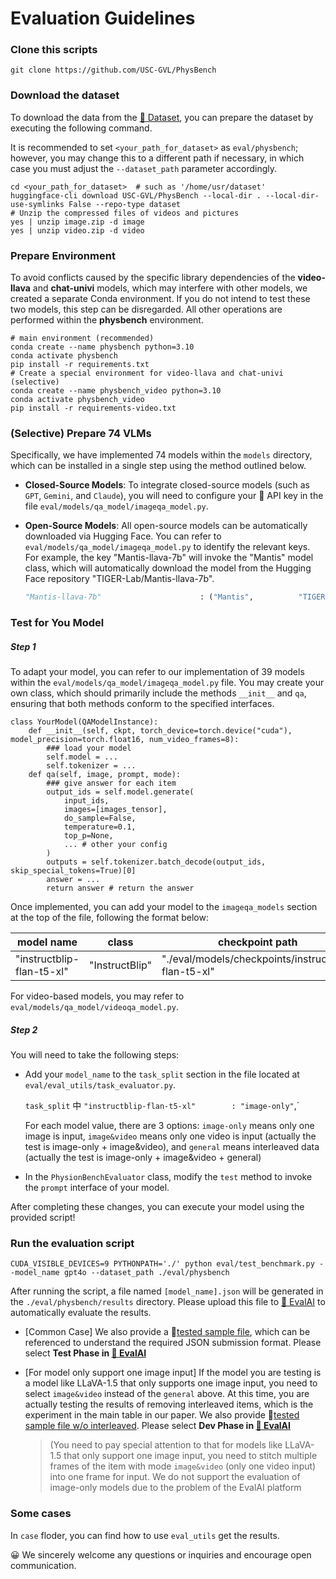 # Evaluation Guidelines

### Clone this scripts

```shell
git clone https://github.com/USC-GVL/PhysBench
```

### Download the dataset

To download the data from the [🤗 Dataset](https://huggingface.co/datasets/USC-GVL/PhysBench), you can prepare the dataset by executing the following command.

It is recommended to set `<your_path_for_dataset>` as `eval/physbench`; however, you may change this to a different path if necessary, in which case you must adjust the `--dataset_path` parameter accordingly.

```shell
cd <your_path_for_dataset>  # such as '/home/usr/dataset'
huggingface-cli download USC-GVL/PhysBench --local-dir . --local-dir-use-symlinks False --repo-type dataset
# Unzip the compressed files of videos and pictures
yes | unzip image.zip -d image
yes | unzip video.zip -d video
```

### Prepare Environment

To avoid conflicts caused by the specific library dependencies of the **video-llava** and **chat-univi** models, which may interfere with other models, we created a separate Conda environment. If you do not intend to test these two models, this step can be disregarded. All other operations are performed within the **physbench** environment.

```shell
# main environment (recommended)
conda create --name physbench python=3.10
conda activate physbench
pip install -r requirements.txt
# Create a special environment for video-llava and chat-univi (selective)
conda create --name physbench_video python=3.10
conda activate physbench_video
pip install -r requirements-video.txt
```

### (Selective) Prepare 74 VLMs

Specifically, we have implemented 74 models within the `models` directory, which can be installed in a single step using the method outlined below.

- **Closed-Source Models**: To integrate closed-source models (such as `GPT`, `Gemini`, and `Claude`), you will need to configure your 🔑 API key in the file `eval/models/qa_model/imageqa_model.py`.
- **Open-Source Models**: All open-source models can be automatically downloaded via Hugging Face. You can refer to `eval/models/qa_model/imageqa_model.py` to identify the relevant keys. For example, the key "Mantis-llava-7b" will invoke the "Mantis" model class, which will automatically download the model from the Hugging Face repository "TIGER-Lab/Mantis-llava-7b".

    ```python
    "Mantis-llava-7b"                      : ("Mantis", 		 "TIGER-Lab/Mantis-llava-7b"),
    ```

### Test for You Model

##### Step 1

To adapt your model, you can refer to our implementation of 39 models within the `eval/models/qa_model/imageqa_model.py` file. You may create your own class, which should primarily include the methods `__init__` and `qa`, ensuring that both methods conform to the specified interfaces.

```shell
class YourModel(QAModelInstance):
	def __init__(self, ckpt, torch_device=torch.device("cuda"), model_precision=torch.float16, num_video_frames=8):
		### load your model
		self.model = ...
		self.tokenizer = ...
	def qa(self, image, prompt, mode):
		### give answer for each item
        output_ids = self.model.generate(
            input_ids,
            images=[images_tensor],
            do_sample=False,
            temperature=0.1,
            top_p=None,
            ... # other your config
        )
		outputs = self.tokenizer.batch_decode(output_ids, skip_special_tokens=True)[0]
		answer = ...
		return answer # return the answer
```

Once implemented, you can add your model to the `imageqa_models` section at the top of the file, following the format below:

| model name                | class          | checkpoint path                                     |
| ------------------------- | -------------- | --------------------------------------------------- |
| "instructblip-flan-t5-xl" | "InstructBlip" | "./eval/models/checkpoints/instructblip-flan-t5-xl" |

For video-based models, you may refer to `eval/models/qa_model/videoqa_model.py`.

##### Step 2

You will need to take the following steps:

- Add your `model_name` to the `task_split` section in the file located at `eval/eval_utils/task_evaluator.py`.

  `task_split` 中 `"instructblip-flan-t5-xl"        : "image-only"`,`

  For each model value, there are 3 options: `image-only` means only one image is input, `image&video` means only one video is input (actually the test is image-only + image&video), and `general` means interleaved data (actually the test is image-only + image&video + general)

- In the `PhysionBenchEvaluator` class, modify the `test` method to invoke the `prompt` interface of your model.

After completing these changes, you can execute your model using the provided script!

### Run the evaluation script

```shell
CUDA_VISIBLE_DEVICES=9 PYTHONPATH='./' python eval/test_benchmark.py --model_name gpt4o --dataset_path ./eval/physbench
```

After running the script, a file named `[model_name].json` will be generated in the `./eval/physbench/results` directory. Please upload this file to [🔗 EvalAI](https://eval.ai/web/challenges/challenge-page/2461/overview) to automatically evaluate the results.

- [Common Case] We also provide a 📃[tested sample file](https://github.com/USC-GVL/PhysBench/tree/main/eval/physbench/test_case.json), which can be referenced to understand the required JSON submission format. Please select **Test Phase in [🔗 EvalAI](https://eval.ai/web/challenges/challenge-page/2461/overview)**

- [For model only support one image input] If the model you are testing is a model like LLaVA-1.5 that only supports one image input, you need to select `image&video` instead of the `general` above. At this time, you are actually testing the results of removing interleaved items, which is the experiment in the main table in our paper. We also provide 📃[tested sample file w/o interleaved](https://github.com/USC-GVL/PhysBench/tree/main/eval/physbench/test_case.json). Please select **Dev Phase in [🔗 EvalAI](https://eval.ai/web/challenges/challenge-page/2461/overview)**

    > (You need to pay special attention to that for models like LLaVA-1.5 that only support one image input, you need to stitch multiple frames of the item with mode `image&video` (only one video input) into one frame for input. We do not support the evaluation of image-only models due to the problem of the EvalAI platform

### Some  cases

In `case` floder, you can find how to use `eval_utils` get the results.



😀 We sincerely welcome any questions or inquiries and encourage open communication.
